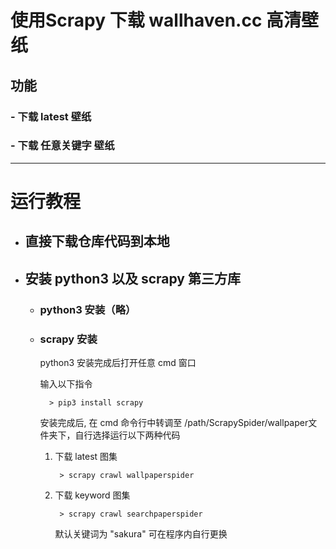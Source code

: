 # 使用Scrapy 下载 wallhaven.cc 高清壁纸

## 功能
### - 下载 latest 壁纸 
### - 下载 任意关键字 壁纸 ###
---
# 运行教程
+ ## 直接下载仓库代码到本地
+ ## 安装 python3 以及 scrapy 第三方库
    - ### python3 安装（略）
    - ### scrapy 安装 
        python3 安装完成后打开任意 cmd 窗口

        输入以下指令

            > pip3 install scrapy

        安装完成后, 在 cmd 命令行中转调至 /path/ScrapySpider/wallpaper文件夹下，自行选择运行以下两种代码
        
        1. 下载 latest 图集
            
                > scrapy crawl wallpaperspider

        2. 下载 keyword 图集
        
                > scrapy crawl searchpaperspider

            默认关键词为 "sakura" 可在程序内自行更换